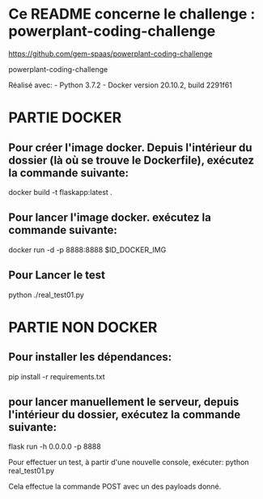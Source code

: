 # Ce README concerne le challenge : powerplant-coding-challenge

https://github.com/gem-spaas/powerplant-coding-challenge

powerplant-coding-challenge

Réalisé avec:
	- Python 3.7.2
	- Docker version 20.10.2, build 2291f61

# PARTIE DOCKER

## Pour créer l'image docker. Depuis l'intérieur du dossier (là où se trouve le Dockerfile), exécutez la commande suivante:

docker build -t flaskapp:latest .

## Pour lancer l'image docker. exécutez la commande suivante:

docker run -d -p 8888:8888 $ID_DOCKER_IMG

## Pour Lancer le test

python ./real_test01.py

# PARTIE NON DOCKER

## Pour installer les dépendances:

pip install -r requirements.txt

## pour lancer manuellement le serveur, depuis l'intérieur du dossier, exécutez la commande suivante:

flask run -h 0.0.0.0 -p 8888

Pour effectuer un test, à partir d'une nouvelle console, exécuter:
python real_test01.py

Cela effectue la commande POST avec un des payloads donné.


